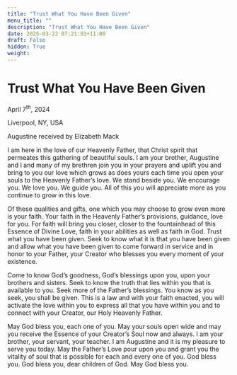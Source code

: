 ```yaml
---
title: "Trust What You Have Been Given"
menu_title: ""
description: "Trust What You Have Been Given"
date: 2025-03-22 07:21:03+11:00
draft: False
hidden: True
weight:
---
```

# Trust What You Have Been Given

April 7<sup>th</sup>, 2024

Liverpool, NY, USA

Augustine received by Elizabeth Mack

I am here in the love of our Heavenly Father, that Christ spirit that permeates this gathering of beautiful souls. I am your brother, Augustine and I and many of my brethren join you in your prayers and uplift you and bring to you our love which grows as does yours each time you open your souls to the Heavenly Father’s love. We stand beside you. We encourage you. We love you. We guide you. All of this you will appreciate more as you continue to grow in this love.

Of these qualities and gifts, one which you may choose to grow even more is your faith. Your faith in the Heavenly Father’s provisions, guidance, love for you. For faith will bring you closer, closer to the fountainhead of this Essence of Divine Love, faith in your abilities as well as faith in God. Trust what you have been given. Seek to know what it is that you have been given and allow what you have been given to come forward in service and in honor to your Father, your Creator who blesses you every moment of your existence.

Come to know God’s goodness, God’s blessings upon you, upon your brothers and sisters. Seek to know the truth that lies within you that is available to you. Seek more of the Father’s blessings. You know as you seek, you shall be given. This is a law and with your faith enacted, you will activate the love within you to express all that you have within you and to connect with your Creator, our Holy Heavenly Father.

May God bless you, each one of you. May your souls open wide and may you receive the Essence of your Creator’s Soul now and always. I am your brother, your servant, your teacher. I am Augustine and it is my pleasure to serve you today. May the Father’s Love pour upon you and grant you the vitality of soul that is possible for each and every one of you. God bless you. God bless you, dear children of God. May God bless you.
